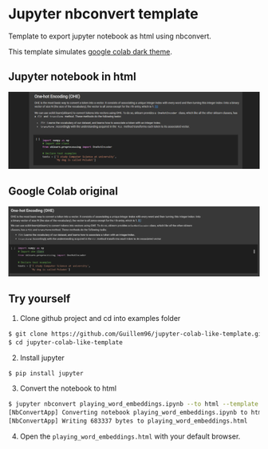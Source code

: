 # Jupyter nbconvert template

Template to export jupyter notebook as html using nbconvert. 

This template simulates [google colab dark theme](https://colab.research.google.com/).

## Jupyter notebook in html

![](img/jupyter.png)

## Google Colab original

![](img/colab.png)

## Try yourself

1. Clone github project and cd into examples folder

```bash
$ git clone https://github.com/Guillem96/jupyter-colab-like-template.git
$ cd jupyter-colab-like-template
```

2. Install jupyter

```bash
$ pip install jupyter
```

3. Convert the notebook to html

```bash
$ jupyter nbconvert playing_word_embeddings.ipynb --to html --template ../template.html
[NbConvertApp] Converting notebook playing_word_embeddings.ipynb to html
[NbConvertApp] Writing 683337 bytes to playing_word_embeddings.html
```

4. Open the `playing_word_embeddings.html` with your default browser.
